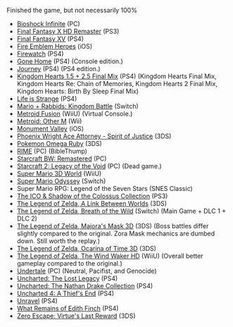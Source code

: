 Finished the game, but not necessarily 100%

- [Bioshock Infinite](http://www.metacritic.com/game/pc/bioshock-infinite) (PC)
- [Final Fantasy X HD Remaster](http://www.metacritic.com/game/playstation-4/final-fantasy-x-x-2-hd-remaster) (PS3)
- [Final Fantasy XV](http://www.metacritic.com/game/playstation-4/final-fantasy-xv) (PS4)
- [Fire Emblem Heroes](http://www.metacritic.com/game/ios/fire-emblem-heroes) (iOS)
- [Firewatch](http://www.metacritic.com/game/playstation-4/firewatch) (PS4)
- [Gone Home](http://www.metacritic.com/game/pc/gone-home) (PS4) (Console edition.)
- [Journey](http://www.metacritic.com/game/playstation-4/journey) (PS4) (PS4 edition.)
- [Kingdom Hearts 1.5 + 2.5 Final Mix](http://www.metacritic.com/game/playstation-4/kingdom-hearts-hd-i5-+-ii5-remix) (PS4) (Kingdom Hearts Final Mix, Kingdom Hearts Re: Chain of Memories, Kingdom Hearts 2 Final Mix, Kingdom Hearts: Birth By Sleep Final Mix)
- [Life is Strange](http://www.metacritic.com/game/playstation-4/life-is-strange) (PS4)
- [Mario + Rabbids: Kingdom Battle](http://www.metacritic.com/game/switch/mario-+-rabbids-kingdom-battle) (Switch)
- [Metroid Fusion](http://www.metacritic.com/game/game-boy-advance/metroid-fusion) (WiiU) (Virtual Console.)
- [Metroid: Other M](http://www.metacritic.com/game/wii/metroid-other-m) (Wii)
- [Monument Valley](http://www.metacritic.com/game/ios/monument-valley) (iOS)
- [Phoenix Wright Ace Attorney - Spirit of Justice](http://www.metacritic.com/game/3ds/phoenix-wright-ace-attorney-\--spirit-of-justice) (3DS)
- [Pokemon Omega Ruby](http://www.metacritic.com/game/3ds/pokemon-omega-ruby) (3DS)
- [RIME](http://www.metacritic.com/game/pc/rime) (PC) (BibleThump)
- [Starcraft BW: Remastered](http://www.metacritic.com/game/pc/starcraft-remastered) (PC)
- [Starcraft 2: Legacy of the Void](http://www.metacritic.com/game/pc/starcraft-ii-legacy-of-the-void) (PC) (Dead game.)
- [Super Mario 3D World](http://www.metacritic.com/game/wii-u/super-mario-3d-world) (WiiU)
- [Super Mario Odyssey](http://www.metacritic.com/game/switch/super-mario-odyssey) (Switch)
- Super Mario RPG: Legend of the Seven Stars (SNES Classic)
- [The ICO & Shadow of the Colossus Collection](http://www.metacritic.com/game/playstation-3/the-ico-shadow-of-the-colossus-collection) (PS3)
- [The Legend of Zelda, A Link Between Worlds](http://www.metacritic.com/game/3ds/the-legend-of-zelda-a-link-between-worlds) (3DS)
- [The Legend of Zelda, Breath of the Wild](http://www.metacritic.com/game/switch/the-legend-of-zelda-breath-of-the-wild) (Switch) (Main Game + DLC 1 + DLC 2)
- [The Legend of Zelda, Majora's Mask 3D](http://www.metacritic.com/game/3ds/the-legend-of-zelda-majoras-mask-3d) (3DS) (Boss battles differ slightly compared to the original. Zora Mask mechanics are dumbed down. Still worth the replay.)
- [The Legend of Zelda, Ocarina of Time 3D](http://www.metacritic.com/game/3ds/the-legend-of-zelda-ocarina-of-time-3d) (3DS)
- [The Legend of Zelda, The Wind Waker HD](http://www.metacritic.com/game/wii-u/the-legend-of-zelda-the-wind-waker-hd) (WiiU) (Overall better gameplay compared to the original.)
- [Undertale](http://www.metacritic.com/game/pc/undertale) (PC) (Neutral, Pacifist, and Genocide)
- [Uncharted: The Lost Legacy](http://www.metacritic.com/game/playstation-4/uncharted-the-lost-legacy) (PS4)
- [Uncharted: The Nathan Drake Collection](http://www.metacritic.com/game/playstation-4/uncharted-the-nathan-drake-collection) (PS4)
- [Uncharted 4: A Thief's End](http://www.metacritic.com/game/playstation-4/uncharted-4-a-thiefs-end) (PS4)
- [Unravel](http://www.metacritic.com/game/playstation-4/unravel) (PS4)
- [What Remains of Edith Finch](http://www.metacritic.com/game/playstation-4/what-remains-of-edith-finch) (PS4)
- [Zero Escape: Virtue's Last Reward](http://www.metacritic.com/game/3ds/zero-escape-virtues-last-reward) (3DS)
